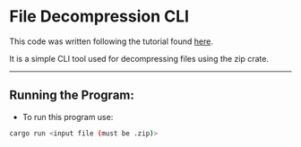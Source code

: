 # File Decompression CLI

This code was written following the tutorial found [here](https://youtu.be/mXIuTkGCL_0?si=c9fqwP2-BLGTsWQc).

It is a simple CLI tool used for decompressing files using the zip crate.

--- 

## Running the Program:
* To run this program use:
```bash
cargo run <input file (must be .zip)>
```
